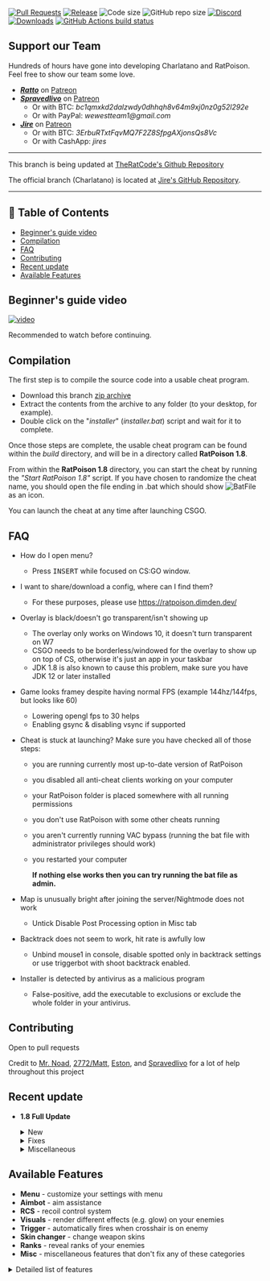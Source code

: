 [![Pull Requests](https://img.shields.io/github/issues-pr/TheRatCode/RatPoison.svg)](https://github.com/TheRatCode/RatPoison/pulls/)
[![Release](https://img.shields.io/github/release/TheRatCode/RatPoison.svg)](https://github.com/TheRatCode/RatPoison/releases/)
![Code size](https://img.shields.io/github/languages/code-size/TheRatCode/RatPoison.svg)
![GitHub repo size](https://img.shields.io/github/repo-size/TheRatCode/RatPoison.svg)
[![Discord](https://dimden.dev/ratpoisonwidget)](https://dimden.dev/ratpoisonowns)
[![Downloads](https://img.shields.io/github/downloads/TheRatCode/RatPoison/total.svg)](https://github.com/TheRatCode/RatPoison/releases/latest)
[![GitHub Actions build status](https://img.shields.io/github/workflow/status/TheRatCode/RatPoison/Push?label=GitHub%20Actions)](https://github.com/TheRatCode/RatPoison/actions?query=workflow%3APush+)

## Support our Team

Hundreds of hours have gone into developing Charlatano and RatPoison. Feel free to show our team some love.

* **_[Ratto](https://github.com/TheRatCode)_** on [Patreon](https://www.patreon.com/ratto)
* **_[Spravedlivo](https://github.com/Spravedlivo)_** on [Patreon](https://www.patreon.com/spravedlivo)
    * Or with BTC: _bc1qmxkd2dalzwdy0dhhqh8v64m9xj0nz0g52l292e_
    * Or with PayPal: _wewestteam1@gmail.com_
* **_[Jire](https://github.com/Jire)_** on [Patreon](https://www.patreon.com/Jire)
    * Or with BTC: _3ErbuRTxtFqvMQ7F2Z8SfpgAXjonsQs8Vc_
    * Or with CashApp: _jires_

---

This branch is being updated at [TheRatCode's Github Repository](https://github.com/TheRatCode/RatPoison)

The official branch (Charlatano) is located at [Jire's GitHub Repository](https://github.com/Jire/Charlatano).

---

## 📝 Table of Contents

- [Beginner's guide video](#video)
- [Compilation](#compilation)
- [FAQ](#FAQ)
- [Contributing](#contributing)
- [Recent update](#update)
- [Available Features](#features)

## Beginner's guide video <a name = "video"></a>

[![video](https://img.youtube.com/vi/LXBTAnnwahU/0.jpg)](https://www.youtube.com/watch?v=LXBTAnnwahU)

Recommended to watch before continuing.

## Compilation <a name = "compilation"></a>
The first step is to compile the source code into a usable cheat program.

* Download this branch [zip archive](https://github.com/TheRatCode/RatPoison/archive/beta.zip)
* Extract the contents from the archive to any folder (to your desktop, for example).
* Double click on the "_installer_" (_installer.bat_) script and wait for it to complete.

Once those steps are complete, the usable cheat program can be found within the _build_
directory, and will be in a directory called **RatPoison 1.8**.

From within the **RatPoison 1.8** directory, you can start the cheat by running
the _"Start RatPoison 1.8"_ script.
If you have chosen to randomize the cheat name, you should open the file ending in .bat which should show ![BatFile](https://i.imgur.com/JZAhmtr.png) as an icon.

You can launch the cheat at any time after launching CSGO.

## FAQ <a name = "FAQ"></a>
* How do I open menu?
    * Press <kbd>INSERT</kbd> while focused on CS:GO window.

* I want to share/download a config, where can I find them?
    * For these purposes, please use https://ratpoison.dimden.dev/

* Overlay is black/doesn't go transparent/isn't showing up
    * The overlay only works on Windows 10, it doesn't turn transparent on W7
    * CSGO needs to be borderless/windowed for the overlay to show up on top of CS, otherwise it's just an app in your taskbar
    * JDK 1.8 is also known to cause this problem, make sure you have JDK 12 or later installed

* Game looks framey despite having normal FPS (example 144hz/144fps, but looks like 60)
    * Lowering opengl fps to 30 helps
    * Enabling gsync & disabling vsync if supported
   
* Cheat is stuck at launching? Make sure you have checked all of those steps:
    * you are running currently most up-to-date version of RatPoison
    * you disabled all anti-cheat clients working on your computer
    * your RatPoison folder is placed somewhere with all running permissions
    * you don't use RatPoison with some other cheats running
    * you aren't currently running VAC bypass (running the bat file with administrator privileges should work)
    * you restarted your computer
    
 		**If nothing else works then you can try running the bat file as admin.**
	
* Map is unusually bright after joining the server/Nightmode does not work
	* Untick Disable Post Processing option in Misc tab
	
* Backtrack does not seem to work, hit rate is awfully low
	* Unbind mouse1 in console, disable spotted only in backtrack settings or use triggerbot with shoot backtrack enabled.
	
* Installer is detected by antivirus as a malicious program
	* False-positive, add the executable to exclusions or exclude the whole folder in your antivirus.

## Contributing <a name = "contributing"></a>
Open to pull requests

Credit to [Mr. Noad](https://github.com/10urshin), [2772/Matt](https://github.com/matt1tk), [Eston](https://github.com/sotakoira), and [Spravedlivo](https://github.com/SPRAVEDLIVO) for a lot of help throughout this project


## Recent update <a name = "update"></a>

* **1.8 Full Update**

    <details>
	<summary>New</summary>
    
        * Added music kit changer
        * Added pelvis to bone list
        * Added customizable automatic weapons delay
        * Added option to use icons instead of weapon's name in Box ESP
        * Added open configs folder button
        * Added custom fonts support
        * Added smoke timer
        * Added blockbot
        
    </details>

    <details>
        <summary>Fixes</summary>
	
        * Reworked current binds system
        * Fixed Hold Aim not updating in menu
        * Fixed snaplines not drawing to the bomb
        * Fixed being unable to change spectator list position 
        * Snowball weapons were invalid to aimbot
        * Changed dwbSendPackets repository to hazedumper
        * Fixed names in Ranks tab
        * Fixed transparency in some Windows 7 cases
        
    </details>    

    <details>
	<summary>Miscellaneous</summary>
    
        * Changed default menu key to insert
        * Reworked aimbot and misc tabs, now feature sub-tabs
        * Reworked options tab, moved configs to a separate tab
        * Default config now has everything disabled
        * Bumped libgdx version to 1.9.13-SNAPSHOT
        * Improved appless mode
        * Added installer.bat which downloads the installer.exe avoiding malware detection with first download
        
    </details>


## Available Features <a name = "features"></a>

*   **Menu** - customize your settings with menu
*   **Aimbot** - aim assistance
*   **RCS** - recoil control system
*   **Visuals** - render different effects (e.g. glow) on your enemies
*   **Trigger** - automatically fires when crosshair is on enemy
*   **Skin changer** - change weapon skins
*   **Ranks** - reveal ranks of your enemies
*   **Misc** - miscellaneous features that don't fix any of these categories

<details>
    <summary> Detailed list of features</summary>
    
* Menu (Windowed/Fullscreen Windowed only)
	* Appless: Menu shows as an app on the taskbar

* Aimbot
    * Flat Aim: Write to view angles
    * Path aim: Mouse movement
    * Group aimbot settings (Pistol/Rifle/Sniper/Shotgun/SMG)
    * Individual aimbot settings (AK/M4/etc)
    * Aim bone, force bone, aim on shot, speed, FOV, strictness, smoothness
    * (non-silent) Perfect aim, customizable FOV and % chance to activate
	* Backtrack: Shoot enemies up to 200 ms back in time

* RCS
    * RCS for all weapons, customizable X & Y accuracy
	* Types: Legacy and Stable
    * Customizable recoil crosshair, type/width/length/positioning/color
    * Optional sniper/scoped crosshair

* Visuals
    * Radar
		* Legit radar
    * Glow (Normal, Model, Visible, Visible Flicker)
        * Teammates, Enemies, Weapons, Grenades, Bomb, Bomb Carrier, Aimbot Target
    * clrRender chams
        * Teammates, Enemies, Self, Aimbot Target
    * Arrow indicators
        * Teammates, Enemies, Weapons, Grenades, Bomb, Bomb Carrier, Defusers
    * Box (Name, Health, Armor, Helmet, Kevlar, Weapon, Money, Ammo, Flashed, Scoped)
        * Teammates, Enemies, Defusers, Weapons
    * Skeleton
        * Teammates, Enemies
    * Snaplines
        * Teammates, Enemies, Weapons, Bomb, Bomb Carrier, Defuse Kits
    * Footsteps
        * Teammates, Enemies
	* Hitmarker
	* Nade tracer
    * Skin Changer
	* Spread Circle
	* Head Level Helper

* Bone Trigger
    * FOV, InCross
    * Customizable for each weapon category (Pistol/Rifle/Sniper/Shotgun/SMG)
    * Aimbot on activation
    * Optional trigger key
    * Initial shot delay
	* Between shots delay
	* Shoot at backtrack

* Danger Zone compatible

* Misc
    * Movement
        * Bunny hop
        * Auto strafe
        * Fast stop
        * Head walk
		* Auto knife
		* Block Bot
	* FOV Changer
	* Bomb
		* Bomb timer (Text Menu, Visual Bars)
		* Timer menu
		* Timer bars
		* Time to explode
		* Perfect bomb defuse
	* Others
	    * Hitsound
        * Killsound
        * Reduced flash
        * Door Spam
        * Weapon Spam
        * Kill bind
        * Disable post processing
        * Temporary name change
        * Spectator list
        * Auto Accept
        * Music kit spoofer
</details>
